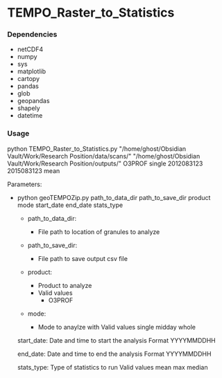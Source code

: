 # TEMPO_Raster_to_Statistics

### Dependencies
- netCDF4
- numpy
- sys
- matplotlib
- cartopy
- pandas
- glob
- geopandas
- shapely
- datetime

### Usage
python TEMPO_Raster_to_Statistics.py "/home/ghost/Obsidian Vault/Work/Research Position/data/scans/" "/home/ghost/Obsidian Vault/Work/Research Position/outputs/" O3PROF single 2012083123 2015083123 mean

Parameters:
- python geoTEMPOZip.py path_to_data_dir path_to_save_dir product mode start_date end_date stats_type
    - path_to_data_dir:
       - File path to location of granules to analyze

    - path_to_save_dir:
        - File path to save output csv file

    - product:
        - Product to analyze
        - Valid values
            - O3PROF

    - mode:
        - Mode to anaylze with
       Valid values
           single
           midday
           whole

   start_date:
       Date and time to start the analysis
       Format
           YYYYMMDDHH
   
   end_date:
       Date and time to end the analysis
       Format
           YYYYMMDDHH

   stats_type:
       Type of statistics to run
       Valid values
           mean
           max
           median
